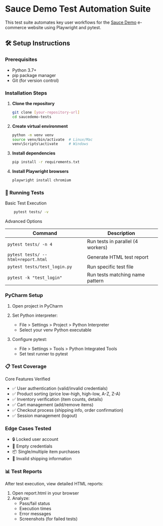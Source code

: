 # Sauce Demo Test Automation Suite

This test suite automates key user workflows for the [Sauce Demo](https://www.saucedemo.com/) e-commerce website using Playwright and pytest.

## 🛠 Setup Instructions

### Prerequisites
- Python 3.7+
- pip package manager
- Git (for version control)

### Installation Steps
1. **Clone the repository**
   ```bash
   git clone [your-repository-url]
   cd saucedemo-tests
   
2. **Create virtual environment**
     ```bash
    python -m venv venv
    source venv/bin/activate  # Linux/Mac
    venv\Scripts\activate     # Windows
   
3. **Install dependencies**
    ```bash
   pip install -r requirements.txt

4. **Install Playwright browsers**
    ```bash
   playwright install chromium
### 🚀 Running Tests

Basic Test Execution
```bash
    pytest tests/ -v
   ```

Advanced Options

| Command                            | Description                          |
|-------------------------------------|--------------------------------------|
| `pytest tests/ -n 4`               | Run tests in parallel (4 workers)   |
| `pytest tests/ --html=report.html` | Generate HTML test report           |
| `pytest tests/test_login.py`       | Run specific test file              |
| `pytest -k "test_login"`           | Run tests matching name pattern     |

### PyCharm Setup

1. Open project in PyCharm
2. Set Python interpreter:
   * File > Settings > Project > Python Interpreter
   * Select your venv Python executable

3. Configure pytest:
   * File > Settings > Tools > Python Integrated Tools
   * Set test runner to pytest

### 📋 Test Coverage
Core Features Verified
* ✅ User authentication (valid/invalid credentials)
* ✅ Product sorting (price low-high, high-low, A-Z, Z-A)
* ✅ Inventory verification (item counts, details)
* ✅ Cart management (add/remove items)
* ✅ Checkout process (shipping info, order confirmation)
* ✅ Session management (logout)

### Edge Cases Tested
* 🔒 Locked user account
* 🚫 Empty credentials
* 📦 Single/multiple item purchases
* 📝 Invalid shipping information

### 📊 Test Reports
After test execution, view detailed HTML reports:
1. Open report.html in your browser
2. Analyze:
   * Pass/fail status
   * Execution times
   * Error messages
   * Screenshots (for failed tests)